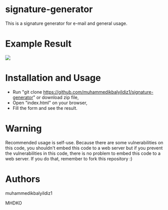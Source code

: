 # signature-generator
This is a signature generator for e-mail and general usage.

# Example Result
<img src="https://i.ibb.co/BHkMc5L/Screenshot-from-2023-11-02-17-07-11.png" border="0">


# Installation and Usage
- Run "git clone https://github.com/muhammedikbalyildiz1/signature-generator" or download zip file,
- Open "index.html" on your browser,
- Fill the form and see the result.

# Warning
Recommended usage is self-use. Because there are some vulnerabilities on this code, you shouldn't embed this code to a web server but if you prevent the vulnerabilities in this code, there is no problem to embed this code to a web server. If you do that, remember to fork this repository :)

# Authors
muhammedikbalyildiz1

MHDKO
